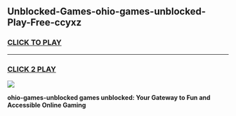 
## Unblocked-Games-ohio-games-unblocked-Play-Free-ccyxz
<h3>
<a href="https://premium76.site?title=ohio-games-unblocked&ref=17A">CLICK TO PLAY</a></h3>
<hr>

<h3>
<a href="https://premium76.site?title=ohio-games-unblocked&ref=17A">CLICK 2 PLAY</a>
  
</h3>

<a href="https://premium76.site?title=ohio-games-unblocked&ref=17A"><img src="https://clearcache.store/games.png"></a>


**ohio-games-unblocked games unblocked: Your Gateway to Fun and Accessible Online Gaming**
